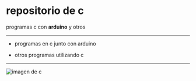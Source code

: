 # repositorio de c
programas c  con **arduino** y otros

***
- programas en c junto con arduino

- otros programas utilizando c

***
![imagen de c](https://img.icons8.com/?size=512&id=40670&format=png)
  
